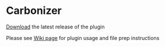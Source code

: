 # Carbonizer

[Download](https://github.com/agarwaldax/Carbonizer/releases/latest) the latest release of the plugin

Please see [Wiki page](https://github.ibm.com/Daxit-Agarwal/Carbonizer/wiki) for plugin usage and file prep instructions
